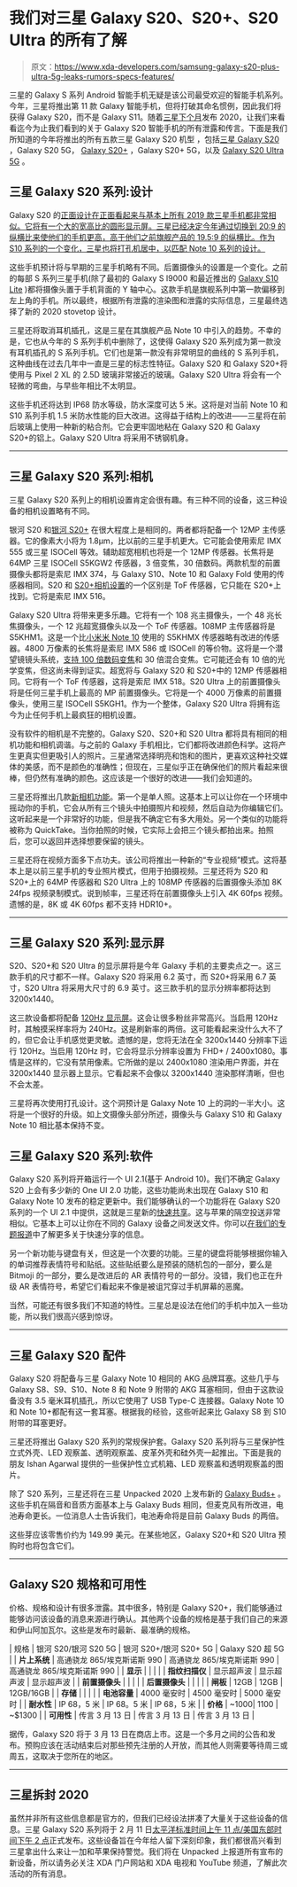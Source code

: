 # 我们对三星 Galaxy S20、S20+、S20 Ultra 的所有了解

> 原文：<https://www.xda-developers.com/samsung-galaxy-s20-plus-ultra-5g-leaks-rumors-specs-features/>

三星的 Galaxy S 系列 Android 智能手机无疑是该公司最受欢迎的智能手机系列。今年，三星将推出第 11 款 Galaxy 智能手机，但将打破其命名惯例，因此我们将获得 Galaxy S20，而不是 Galaxy S11。随着[三星下个月](https://www.xda-developers.com/samsung-unpacked-2020-promo-galaxy-s20-launch/)发布 2020，让我们来看看迄今为止我们看到的关于 Galaxy S20 智能手机的所有泄露和传言。下面是我们所知道的今年将推出的所有五款三星 Galaxy S20 机型 ，包括[三星 Galaxy S20](https://www.xda-developers.com/tag/samsung-galaxy-s20/) ，Galaxy S20 5G， [Galaxy S20+](https://www.xda-developers.com/tag/samsung-galaxy-s20-plus/) ，Galaxy S20+ 5G，以及 [Galaxy S20 Ultra 5G](https://www.xda-developers.com/tag/samsung-galaxy-s20-ultra/) 。

## 三星 Galaxy S20 系列:设计

Galaxy S20 的[正面设计在正面看起来与基本上所有 2019 款三星手机都非常相似。它将有一个大的宽高比的圆形显示屏。三星已经决定今年通过切换到 20:9 的纵横比来使他们的手机更高，高于他们之前旗舰产品的 19.5:9 的纵横比。作为 S10 系列的一个变化，三星也将打孔机居中，以匹配 Note 10 系列的设计。](https://www.xda-developers.com/samsung-galaxy-s11e-leaked-renders-triple-rear-camera-curved-display/)

这些手机预计将与早期的三星手机略有不同。后置摄像头的设置是一个变化。之前的每部 S 系列三星手机(除了最初的 Galaxy S I9000 和最近推出的 [Galaxy S10 Lite](https://www.xda-developers.com/samsung-galaxy-s10-lite-note-10-lite-official/) )都将摄像头置于手机背面的 Y 轴中心。这款手机是旗舰系列中第一款偏移到左上角的手机。所以最终，根据所有泄露的渲染图和泄露的实际信息，三星最终选择了新的 2020 stovetop 设计。

三星还将取消耳机插孔，这是三星在其旗舰产品 Note 10 中引入的趋势。不幸的是，它也从今年的 S 系列手机中删除了，这使得 Galaxy S20 系列成为第一款没有耳机插孔的 S 系列手机。它们也是第一款没有非常明显的曲线的 S 系列手机，这种曲线在过去几年中一直是三星的标志性特征。Galaxy S20 和 Galaxy S20+将使用与 Pixel 2 XL 的 2.5D 玻璃非常接近的玻璃。Galaxy S20 Ultra 将会有一个轻微的弯曲，与早些年相比不太明显。

这些手机还将达到 IP68 防水等级，防水深度可达 5 米。这将是对当前 Note 10 和 S10 系列手机 1.5 米防水性能的巨大改进。这得益于结构上的改进——三星将在前后玻璃上使用一种新的粘合剂。它会更牢固地粘在 Galaxy S20 和 Galaxy S20+的铝上。Galaxy S20 Ultra 将采用不锈钢机身。

* * *

## 三星 Galaxy S20 系列:相机

三星 Galaxy S20 系列上的相机设置肯定会很有趣。有三种不同的设备，这三种设备的相机设置略有不同。

银河 S20 和[银河 S20+](https://www.xda-developers.com/exclusive-samsung-galaxy-s20-5g-live-images/) 在很大程度上是相同的。两者都将配备一个 12MP 主传感器。它的像素大小将为 1.8μm，比以前的三星手机更大。它可能会使用索尼 IMX 555 或三星 ISOCell 等效。辅助超宽相机也将是一个 12MP 传感器。长焦将是 64MP 三星 ISOCell S5KGW2 传感器，3 倍变焦，30 倍数码。两款机型的前置摄像头都将是索尼 IMX 374，与 Galaxy S10、Note 10 和 Galaxy Fold 使用的传感器相同。S20 和 [S20+相机设置](https://www.xda-developers.com/exclusive-samsung-galaxy-s20-5g-live-images/)的一个区别是 ToF 传感器，它只能在 S20+上找到。它将是索尼 IMX 516。

Galaxy S20 Ultra 将带来更多乐趣。它将有一个 108 兆主摄像头，一个 48 兆长焦摄像头，一个 12 兆超宽摄像头以及一个 ToF 传感器。108MP 主传感器将是 S5KHM1。这是一个比[小米米 Note 10](https://www.xda-developers.com/xiaomi-mi-note-10-first-impressions-108mp-of-greatness/) 使用的 S5KHMX 传感器略有改进的传感器。4800 万像素的长焦将是索尼 IMX 586 或 ISOCell 的等价物。这将是一个潜望镜镜头系统，[支持 100 倍数码变焦](https://www.xda-developers.com/samsung-galaxy-s20-ultra-5g-108mp-camera-100x-zoom/)和 30 倍混合变焦。它可能还会有 10 倍的光学变焦，但这尚未得到证实。超宽将与 Galaxy S20 和 S20+中的 12MP 传感器相同。它将有一个 ToF 传感器，这将是索尼 IMX 518。S20 Ultra 上的前置摄像头将是任何三星手机上最高的 MP 前置摄像头。它将是一个 4000 万像素的前置摄像头，使用三星 ISOCell S5KGH1。作为一个整体，Galaxy S20 Ultra 将拥有迄今为止任何手机上最疯狂的相机设置。

没有软件的相机是不完整的。Galaxy S20、S20+和 S20 Ultra 都将具有相同的相机功能和相机调谐。与之前的 Galaxy 手机相比，它们都将改进颜色科学。这将产生更真实但更吸引人的照片。三星通常选择明亮和饱和的图片，更喜欢这种社交媒体的美感，而不是颜色的准确性；但现在，三星似乎正在确保他们的照片看起来很棒，但仍然有准确的颜色。这应该是一个很好的改进——我们会知道的。

三星还将推出几款[新相机功能](https://www.xda-developers.com/exclusive-samsung-galaxy-s20-camera-features/)。第一个是单人照。这基本上可以让你在一个环境中摇动你的手机，它会从所有三个镜头中拍摄照片和视频，然后自动为你编辑它们。这听起来是一个非常好的功能，但是我不确定它有多大用处。另一个类似的功能将被称为 QuickTake。当你拍照的时候，它实际上会把三个镜头都拍出来。拍照后，您可以返回并选择想要保留的镜头。

三星还将在视频方面多下点功夫。该公司将推出一种新的“专业视频”模式。这将基本上是以前三星手机的专业照片模式，但用于拍摄视频。三星还将为 S20 和 S20+上的 64MP 传感器和 S20 Ultra 上的 108MP 传感器的后置摄像头添加 8K 24fps 视频录制模式。说到帧率，三星还将在前置摄像头上引入 4K 60fps 视频。遗憾的是，8K 或 4K 60fps 都不支持 HDR10+。

* * *

## 三星 Galaxy S20 系列:显示屏

S20、S20+和 S20 Ultra 的显示屏将是今年 Galaxy 手机的主要卖点之一。这三款手机的尺寸都不一样。Galaxy S20 将采用 6.2 英寸，而 S20+将采用 6.7 英寸，S20 Ultra 将采用大尺寸的 6.9 英寸。这三款手机的显示分辨率都将达到 3200x1440。

这三款设备都将配备 [120Hz 显示屏](https://www.xda-developers.com/exclusive-leaked-samsung-galaxy-s20-hands-on-confirms-120hz-display-ultrasonic-under-display-fingerprint-scanner-and-no-headphone-jack/)。这会让很多粉丝非常高兴。当启用 120Hz 时，其触摸采样率将为 240Hz。这是刷新率的两倍。这可能看起来没什么大不了的，但它会让手机感觉更灵敏。遗憾的是，您将无法在全 3200x1440 分辨率下运行 120Hz。当启用 120Hz 时，它会将显示分辨率设置为 FHD+ / 2400x1080。事情是这样的，它没有禁用像素。它所做的是以 2400x1080 渲染用户界面，并在 3200x1440 显示器上显示。它看起来不会像以 3200x1440 渲染那样清晰，但也不会太差。

三星将再次使用打孔设计。这个洞预计是 Galaxy Note 10 上的洞的一半大小。这将是一个很好的升级。如上文摄像头部分所述，摄像头与 Galaxy S10 和 Galaxy Note 10 相比基本保持不变。

## 三星 Galaxy S20 系列:软件

Galaxy S20 系列将开箱运行一个 UI 2.1(基于 Android 10)。我们不确定 Galaxy S20 上会有多少新的 One UI 2.0 功能，这些功能尚未出现在 Galaxy S10 和 Galaxy Note 10 发布的稳定更新中。我们能够确认的一个功能将在 Galaxy S20 系列的一个 UI 2.1 中提供，这就是三星新的[快速共享](https://www.xda-developers.com/quick-share-samsung-alternative-airdrop-galaxy-phones/)。这与苹果的隔空投送非常相似。它基本上可以让你在不同的 Galaxy 设备之间发送文件。你可以[在我们的专题报道](https://www.xda-developers.com/quick-share-samsung-alternative-airdrop-galaxy-phones/)中了解更多关于快速分享的信息。

另一个新功能与键盘有关，但这是一个次要的功能。三星的键盘将能够根据你输入的单词推荐表情符号和贴纸。这些贴纸要么是预装的随机包的一部分，要么是 Bitmoji 的一部分，要么是改进后的 AR 表情符号的一部分。没错，我们也正在升级 AR 表情符号，希望它们看起来不像是被诅咒穿过手机屏幕的恶魔。

当然，可能还有很多我们不知道的特性。三星总是设法在他们的手机中加入一些功能，所以我们很高兴感到惊讶。

* * *

## 三星 Galaxy S20 配件

Galaxy S20 将配备与三星 Galaxy Note 10 相同的 AKG 品牌耳塞。这些几乎与 Galaxy S8、S9、S10、Note 8 和 Note 9 附带的 AKG 耳塞相同，但由于这款设备没有 3.5 毫米耳机插孔，所以它使用了 USB Type-C 连接器。Galaxy Note 10 和 Note 10+都配有这一套耳塞。根据我的经验，这些听起来比 Galaxy S8 到 S10 附带的耳塞更好。

三星还将推出 Galaxy S20 系列的常规保护套。Galaxy S20 系列将与三星保护性立式外壳、LED 观察盖、透明观察盖、皮革外壳和硅外壳一起推出。下面是我的朋友 Ishan Agarwal 提供的一些保护性立式机箱、LED 观察盖和透明观察盖的图片。

除了 S20 系列，三星还将在三星 Unpacked 2020 上发布新的 [Galaxy Buds+](https://www.xda-developers.com/galaxy-buds-plus-design-confirmed-samsung-smartthings/) 。这些手机在隔音和音质方面基本上与 Galaxy Buds 相同，但麦克风有所改进，电池寿命更长。一位消息人士告诉我们，电池寿命将是目前 Galaxy Buds 的两倍。

这些芽应该零售价约为 149.99 美元。在某些地区，Galaxy S20+和 S20 Ultra 预购时也将包含它们。

* * *

## Galaxy S20 规格和可用性

价格、规格和设计有很多泄露。其中很多，特别是 Galaxy S20+，我们能够通过能够访问该设备的消息来源进行确认。其他两个设备的规格是基于我们自己的来源和伊山阿加瓦尔。这些是发布时最新、最准确的规格。

| 规格 | 银河 S20/银河 S20 5G | 银河 S20+/银河 S20+ 5G | Galaxy S20 超 5G |
| **片上系统** | 高通骁龙 865/埃克斯诺斯 990 | 高通骁龙 865/埃克斯诺斯 990 | 高通骁龙 865/埃克斯诺斯 990 |
| **显示** |  |  |  |
| **指纹扫描仪** | 显示超声波 | 显示超声波 | 显示超声波 |
| **前置摄像头** |  |  |  |
| **后置摄像头** |  |  |  |
| **闸板** | 12GB | 12GB | 12GB/16GB |
| **存储** |  |  |  |
| **电池容量** | 4000 毫安时 | 4500 毫安时 | 5000 毫安时 |
| **耐水性** | IP 68，5 米 | IP 68。5 米 | IP 68，5 米 |
| **价格** | ~$1000 | ~$1100 | ~$1300 |
| **可用性** | 传言 3 月 13 日 | 传言 3 月 13 日 | 传言 3 月 13 日 |

据传，Galaxy S20 将于 3 月 13 日在商店上市。这是一个多月之间的公告和发布。预购应该在活动结束后对那些预先注册的人开放，而其他人则需要等待周三或周五，这取决于您所在的地区。

* * *

## 三星拆封 2020

虽然并非所有这些信息都是官方的，但我们已经设法拼凑了大量关于这些设备的信息。三星 Galaxy S20 系列将于 2 月 11 日[太平洋标准时间上午 11 点/美国东部时间下午 2 点](https://www.xda-developers.com/samsung-unpacked-2020-promo-galaxy-s20-launch/)正式发布。这些设备旨在今年给人留下深刻印象，我们都很高兴看到三星拿出什么来让一加和苹果保持警觉。我们将在 Unpacked 上报道所有宣布的新设备，所以请务必关注 XDA 门户网站和 XDA 电视和 YouTube 频道，了解此次活动的所有消息。